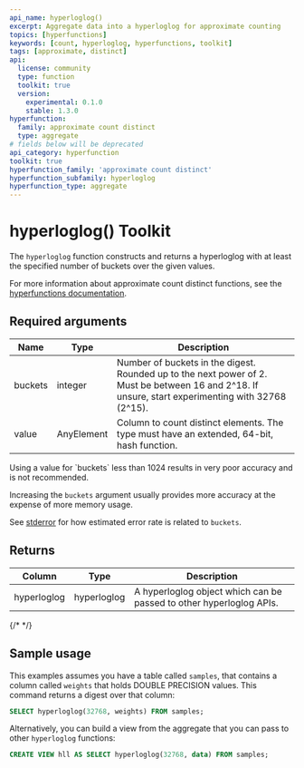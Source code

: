 ```yaml
---
api_name: hyperloglog()
excerpt: Aggregate data into a hyperloglog for approximate counting
topics: [hyperfunctions]
keywords: [count, hyperloglog, hyperfunctions, toolkit]
tags: [approximate, distinct]
api:
  license: community
  type: function
  toolkit: true
  version:
    experimental: 0.1.0
    stable: 1.3.0
hyperfunction:
  family: approximate count distinct
  type: aggregate
# fields below will be deprecated
api_category: hyperfunction
toolkit: true
hyperfunction_family: 'approximate count distinct'
hyperfunction_subfamily: hyperloglog
hyperfunction_type: aggregate
---
```


# hyperloglog()  <tag type="toolkit">Toolkit</tag>

The `hyperloglog` function constructs and returns a hyperloglog with at least
the specified number of buckets over the given values.

For more information about approximate count distinct functions, see the
[hyperfunctions documentation][hyperfunctions-approx-count-distincts].

## Required arguments

|Name|Type|Description|
|-|-|-|
|buckets|integer|Number of buckets in the digest. Rounded up to the next power of 2. Must be between 16 and 2^18. If unsure, start experimenting with 32768 (2^15).|
|value|AnyElement| Column to count distinct elements. The type must have an extended, 64-bit, hash function.|

<highlight type="warning">
Using a value for `buckets` less than 1024 results in very poor accuracy and is not recommended.
</highlight>

Increasing the `buckets` argument usually provides more accuracy at the expense
of more memory usage.

See [stderror][stderror] for how estimated error rate is related to `buckets`.

## Returns

|Column|Type|Description|
|-|-|-|
|hyperloglog|hyperloglog|A hyperloglog object which can be passed to other hyperloglog APIs.|

{/* <!-- Any special notes about the return --> */}

## Sample usage

This examples assumes you have a table called `samples`, that contains a column
called `weights` that holds DOUBLE PRECISION values. This command returns a
digest over that column:

``` sql
SELECT hyperloglog(32768, weights) FROM samples;
```

Alternatively, you can build a view from the aggregate that you can pass to
other `hyperloglog` functions:

``` sql
CREATE VIEW hll AS SELECT hyperloglog(32768, data) FROM samples;
```

[hyperfunctions-approx-count-distincts]: /timescaledb/:currentVersion:/how-to-guides/hyperfunctions/approx-count-distincts/
[stderror]: /api/:currentVersion:/hyperfunctions/approx_count_distincts/stderror/
